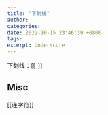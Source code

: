 ```yaml
---
title: "下划线"
author: 
categories: 
date: 2022-10-15 23:46:39 +0800
tags: 
excerpt: Underscore
---
```




下划线：[[_]]






## Misc

[[连字符]]




